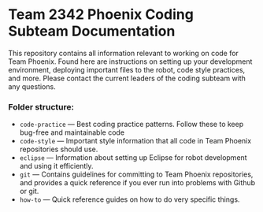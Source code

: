 # Team 2342 Phoenix Coding Subteam Documentation

This repository contains all information relevant to working on code for Team Phoenix. Found here are instructions on setting up your development environment, deploying important files to the robot, code style practices, and more. Please contact the current leaders of the coding subteam with any questions.

### Folder structure:

- `code-practice` — Best coding practice patterns. Follow these to keep bug-free and maintainable code
- `code-style` — Important style information that all code in Team Phoenix repositories should use.
- `eclipse` — Information about setting up Eclipse for robot development and using it efficiently.
- `git` — Contains guidelines for committing to Team Phoenix repositories, and provides a quick reference if you ever run into problems with Github or git.
- `how-to` — Quick reference guides on how to do very specific things.
